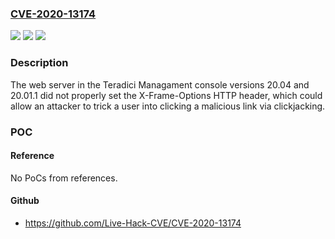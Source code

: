 ### [CVE-2020-13174](https://cve.mitre.org/cgi-bin/cvename.cgi?name=CVE-2020-13174)
![](https://img.shields.io/static/v1?label=Product&message=-%20Management%20Console&color=blue)
![](https://img.shields.io/static/v1?label=Version&message=20.04%20and%2020.01.1%20&color=brightgreen)
![](https://img.shields.io/static/v1?label=Vulnerability&message=Clickjacking%20(CWE-1021)&color=brightgreen)

### Description

The web server in the Teradici Managament console versions 20.04 and 20.01.1 did not properly set the X-Frame-Options HTTP header, which could allow an attacker to trick a user into clicking a malicious link via clickjacking.

### POC

#### Reference
No PoCs from references.

#### Github
- https://github.com/Live-Hack-CVE/CVE-2020-13174

